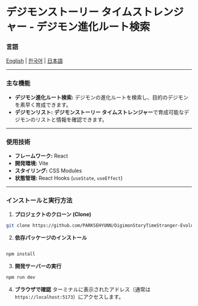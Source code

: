 # デジモンストーリー タイムストレンジャー - デジモン進化ルート検索

### 言語

[English](./README.md) | [한국어](./README.ko.md) | [日本語](./README.ja.md)

---

### 主な機能

- **デジモン進化ルート検索:** デジモンの進化ルートを検索し、目的のデジモンを素早く育成できます。
- **デジモンリスト:** **デジモンストーリー タイムストレンジャー**で育成可能なデジモンのリストと情報を確認できます。

---

### 使用技術

- **フレームワーク:** React
- **開発環境:** Vite
- **スタイリング:** CSS Modules
- **状態管理:** React Hooks (`useState`, `useEffect`)

---

### インストールと実行方法

1. **プロジェクトのクローン (Clone)**

```Bash
git clone https://github.com/PARKSEHYUNN/DigimonStoryTimeStranger-EvolutionPathSearch.git
```

2. **依存パッケージのインストール**

```Bash

npm install
```

3. **開発サーバーの実行**

```Bash
npm run dev
```

4. **ブラウザで確認** ターミナルに表示されたアドレス（通常は `https://localhost:5173`）にアクセスします。
